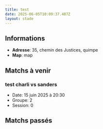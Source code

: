 ```yaml
---
title: test
date: 2025-06-05T10:09:37.487Z
layout: stade
---
```




## Informations
- **Adresse**: 35, chemin des Justices, quimpe
- **Map**: map
## Matchs à venir

### test charli vs sanders
- Date: 15 juin 2025 à 20:30
- Groupe: 2
- Session: 0


## Matchs passés

